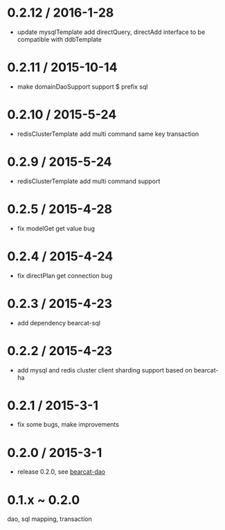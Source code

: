 0.2.12 / 2016-1-28
==================
* update mysqlTemplate add directQuery, directAdd interface to be compatible with ddbTemplate

0.2.11 / 2015-10-14
==================
* make domainDaoSupport support $ prefix sql

0.2.10 / 2015-5-24
==================
* redisClusterTemplate add multi command same key transaction

0.2.9 / 2015-5-24
==================
* redisClusterTemplate add multi command support

0.2.5 / 2015-4-28
==================
* fix modelGet get value bug

0.2.4 / 2015-4-24
==================
* fix directPlan get connection bug

0.2.3 / 2015-4-23
==================
* add dependency bearcat-sql

0.2.2 / 2015-4-23
==================
* add mysql and redis cluster client sharding support based on bearcat-ha 

0.2.1 / 2015-3-1
==================
* fix some bugs, make improvements

0.2.0 / 2015-3-1
==================
* release 0.2.0, see [bearcat-dao](http://bearcatjs.org/topic/dao.html)

0.1.x ~ 0.2.0 
================
dao, sql mapping, transaction